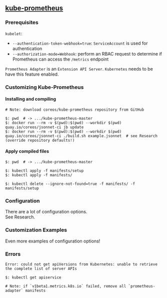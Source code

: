 ## [kube-prometheus](https://github.com/coreos/kube-prometheus)

### Prerequisites

`kubelet`:
* `--authentication-token-webhook=true`: `ServiceAccount` is used for authentication
* `--authorization-mode=Webhook`: perform an RBAC request to determine if Prometheus can access the `/metrics` endpoint

`Prometheus Adapter` is an `Extension API Server`. `Kubernetes` needs to be have this feature enabled.  

### Customizing Kube-Prometheus

#### Installing and compiling

```
# Note: download coreos/kube-prometheus repository from GitHub

$: pwd  # -> .../kube-prometheus-master
$: docker run --rm -v $(pwd):$(pwd) --workdir $(pwd) quay.io/coreos/jsonnet-ci jb update
$: docker run --rm -v $(pwd):$(pwd) --workdir $(pwd) quay.io/coreos/jsonnet-ci ./build.sh example.jsonnet  # see Research (override repository defaults!)
```

#### Apply compiled files

```
$: pwd  # -> .../kube-prometheus-master

$: kubectl apply -f manifests/setup
$: kubectl apply -f manifests/

$: kubectl delete --ignore-not-found=true -f manifests/ -f manifests/setup
```

### Configuration

There are a lot of configuration options.  
See Research.  

### Customization Examples

Even more examples of configuration options!  

### Errors

```
Error: could not get apiVersions from Kubernetes: unable to retrieve the complete list of server APIs
```

```
$: kubectl get apiservice

# Note: if `v1beta1.metrics.k8s.io` failed, remove all `prometheus-adapter` manifests
```
